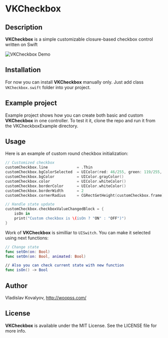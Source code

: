 # VKCheckbox
## Description
**VKCheckbox** is a simple customizable closure-based checkbox control written on Swift<br>

![VKCheckbox Demo](https://github.com/vladislav-k/VKCheckbox/blob/master/Demo.gif?raw=true)

## Installation
For now you can install **VKCheckbox** manually only. Just add class `VKCheckbox.swift` folder into your project.

## Example project
Example project shows how you can create both basic and custom **VKCheckbox** in one controller.
To test it it, clone the repo and run it from the VKCheckboxExample directory. 

## Usage
Here is an example of custom round checkbox initialization:
```swift
// Customized checkbox
customCheckbox.line             = .Thin
customCheckbox.bgColorSelected  = UIColor(red: 46/255, green: 119/255, blue: 217/255, alpha: 1)
customCheckbox.bgColor          = UIColor.grayColor()
customCheckbox.color            = UIColor.whiteColor()
customCheckbox.borderColor      = UIColor.whiteColor()
customCheckbox.borderWidth      = 2
customCheckbox.cornerRadius     = CGRectGetHeight(customCheckbox.frame) / 2

// Handle state update
customCheckbox.checkboxValueChangedBlock = {
	isOn in
	print("Custom checkbox is \(isOn ? "ON" : "OFF")")
}
```
Work of **VKCheckbox** is similliar to `UISwitch`. You can make it selected using next functions:

```swift
// Change state
func setOn(on: Bool)
func setOn(on: Bool, animated: Bool)

// Also you can check current state with new function
func isOn() -> Bool
```

## Author
Vladislav Kovalyov, http://woopss.com/

## License
**VKCheckbox** is available under the MIT License. See the LICENSE file for more info.